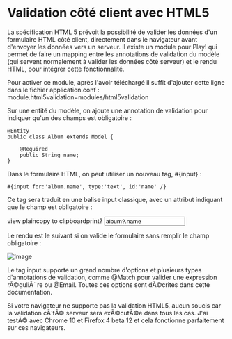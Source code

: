 ﻿# Validation côté client avec HTML5

La spécification HTML 5 prévoit la possibilité de valider les données d'un formulaire HTML côté client, directement dans le navigateur avant d'envoyer les données vers un serveur.
Il existe un module pour Play! qui permet de faire un mapping entre les annotations de validation du modèle (qui servent normalement à valider les données côté serveur) et le rendu HTML, pour intégrer cette fonctionnalité.

Pour activer ce module, après l'avoir téléchargé il suffit d'ajouter cette ligne dans le fichier application.conf :
	module.html5validation=modules/html5validation  

Sur une entité du modèle, on ajoute une annotation de validation pour indiquer qu'un des champs est obligatoire : 

	@Entity  
	public class Album extends Model {  
	  
		@Required  
		public String name;  
	}  

Dans le formulaire HTML, on peut utiliser un nouveau tag, #{input} : 

	#{input for:'album.name', type:'text', id:'name' /}  

Ce tag sera traduit en une balise input classique, avec un attribut indiquant que le champ est obligatoire : 

view plaincopy to clipboardprint?
<input type="text" name="album.name" value="album?.name" id="name" required="required"/>  

Le rendu est le suivant si on valide le formulaire sans remplir le champ obligatoire : 

![Image](/img1.png)

Le tag input supporte un grand nombre d'options et plusieurs types d'annotations de validation, comme @Match pour valider une expression rÃ©guliÃ¨re ou @Email. Toutes ces options sont dÃ©crites dans cette documentation.

Si votre navigateur ne supporte pas la validation HTML5, aucun soucis car la validation cÃ´tÃ© serveur sera exÃ©cutÃ©e dans tous les cas. J'ai testÃ© avec Chrome 10 et Firefox 4 beta 12 et cela fonctionne parfaitement sur ces navigateurs.
